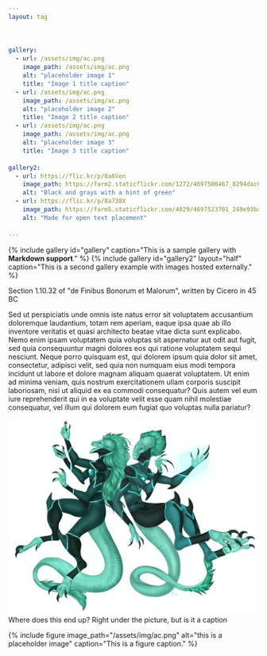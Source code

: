 ```yaml
---
layout: tag



gallery:
  - url: /assets/img/ac.png
    image_path: /assets/img/ac.png
    alt: "placeholder image 1"
    title: "Image 1 title caption"
  - url: /assets/img/ac.png
    image_path: /assets/img/ac.png
    alt: "placeholder image 2"
    title: "Image 2 title caption"
  - url: /assets/img/ac.png
    image_path: /assets/img/ac.png
    alt: "placeholder image 3"
    title: "Image 3 title caption"

gallery2:
  - url: https://flic.kr/p/8a6Ven
    image_path: https://farm2.staticflickr.com/1272/4697500467_8294dac099_q.jpg
    alt: "Black and grays with a hint of green"
  - url: https://flic.kr/p/8a738X
    image_path: https://farm5.staticflickr.com/4029/4697523701_249e93ba23_q.jpg
    alt: "Made for open text placement"

---
```

{% include gallery id="gallery" caption="This is a sample gallery with **Markdown support**." %}
{% include gallery id="gallery2" layout="half" caption="This is a second gallery example with images hosted externally." %}

Section 1.10.32 of "de Finibus Bonorum et Malorum", written by Cicero in 45 BC

Sed ut perspiciatis unde omnis iste natus error sit voluptatem accusantium doloremque laudantium, totam rem aperiam, eaque ipsa quae ab illo inventore veritatis et quasi architecto beatae vitae dicta sunt explicabo. Nemo enim ipsam voluptatem quia voluptas sit aspernatur aut odit aut fugit, sed quia consequuntur magni dolores eos qui ratione voluptatem sequi nesciunt. Neque porro quisquam est, qui dolorem ipsum quia dolor sit amet, consectetur, adipisci velit, sed quia non numquam eius modi tempora incidunt ut labore et dolore magnam aliquam quaerat voluptatem. Ut enim ad minima veniam, quis nostrum exercitationem ullam corporis suscipit laboriosam, nisi ut aliquid ex ea commodi consequatur? Quis autem vel eum iure reprehenderit qui in ea voluptate velit esse quam nihil molestiae consequatur, vel illum qui dolorem eum fugiat quo voluptas nulla pariatur?

![ac](assets/img/ac.png) Where does this end up? Right under the picture, but is it a caption

{% include figure image_path="/assets/img/ac.png" alt="this is a placeholder image" caption="This is a figure caption." %}

